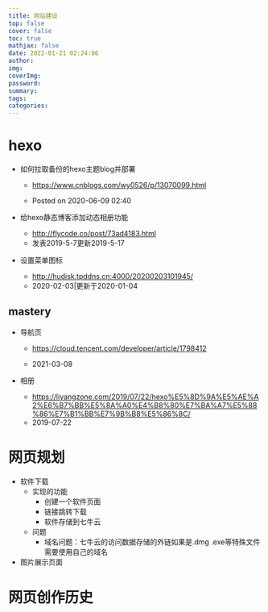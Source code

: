 ```yaml
---
title: 网站建设
top: false
cover: false
toc: true
mathjax: false
date: 2022-01-21 02:24:06
author:
img:
coverImg:
password:
summary:
tags:
categories:
---
```

# hexo

- 如何拉取备份的hexo主题blog并部署

  - https://www.cnblogs.com/wy0526/p/13070099.html

  - Posted on 2020-06-09 02:40

- 给hexo静态博客添加动态相册功能

  - http://flycode.co/post/73ad4183.html
  - 发表2019-5-7更新2019-5-17

- 设置菜单图标

  - http://hudisk.tpddns.cn:4000/20200203101945/
  - 2020-02-03|更新于2020-01-04

## mastery

- 导航页

  - https://cloud.tencent.com/developer/article/1798412

  - 2021-03-08

- 相册

  - https://liyangzone.com/2019/07/22/hexo%E5%8D%9A%E5%AE%A2%E6%B7%BB%E5%8A%A0%E4%B8%80%E7%BA%A7%E5%88%86%E7%B1%BB%E7%9B%B8%E5%86%8C/
  - 2019-07-22

# 网页规划

- 软件下载
  - 实现的功能
    - 创建一个软件页面
    - 链接跳转下载
    - 软件存储到七牛云
  - 问题
    - 域名问题：七牛云的访问数据存储的外链如果是.dmg .exe等特殊文件需要使用自己的域名
- 图片展示页面

# 网页创作历史

